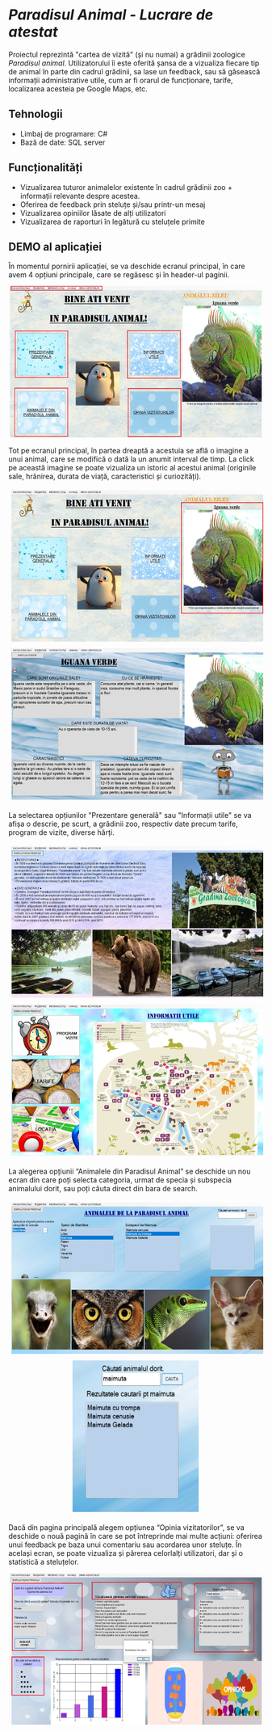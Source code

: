 # _Paradisul Animal - Lucrare de atestat_

Proiectul reprezintă "cartea de vizită" (și nu numai) a grădinii zoologice _Paradisul animal_.
Utilizatorului îi este oferită șansa de a vizualiza fiecare tip de animal în parte din 
cadrul grădinii, sa lase un feedback, sau să găsească informații administrative utile, 
cum ar fi orarul de funcționare, tarife, localizarea acesteia pe Google Maps, etc.

## Tehnologii

- Limbaj de programare: C# 
- Bază de date: SQL server

## Funcționalități

- Vizualizarea tuturor animalelor existente în cadrul grădinii zoo + informații relevante despre acestea.
- Oferirea de feedback prin steluțe și/sau printr-un mesaj
- Vizualizarea opiniilor lăsate de alți utilizatori
- Vizualizarea de raporturi în legătură cu steluțele primite

## DEMO al aplicației

În momentul pornirii aplicației, se va deschide ecranul principal, în care avem 4 opțiuni 
principale, care se regăsesc și în header-ul paginii.
<p align="center">
<img src = "imagini\readme\1.jpg" height="300" width="500">
</p>

Tot pe ecranul principal, în partea dreaptă a acestuia se află o imagine a unui animal, 
care se modifică o dată la un anumit interval de timp. La click pe această imagine se poate 
vizualiza un istoric al acestui animal (originile sale, hrănirea, durata de viață, 
caracteristici și curiozități).

<p>
<div align="center" >
        <img src="imagini\readme\2_1.jpg" height="300" width="500" style="padding:5px" />
        <img src="imagini\readme\2.jpg" height="300" width="500" style="padding:5px"/>
</div>
</p>

La selectarea opțiunilor "Prezentare generală" sau "Informații utile" se va afișa o 
descrie, pe scurt, a grădinii zoo, respectiv date precum tarife, program de vizite, 
diverse hărți.

<p>
<div align="center" >
        <img src="imagini\readme\3_1.jpg" height="300" width="500" style="padding:5px" />
        <img src="imagini\readme\3_2.jpg" height="300" width="500" style="padding:5px"/>
</div>
</p>

La alegerea opțiunii “Animalele din Paradisul Animal” se deschide un nou ecran din care poți selecta 
categoria, urmat de specia și subspecia animalului dorit, sau poți căuta direct din bara de search.

<p>
<div align="center" >
        <img src="imagini\readme\4_1.jpg" height="300" width="500" style="padding:5px" />
        <img src="imagini\readme\4_2.jpg" height="300" width="250" style="padding:5px"/>
</div>
</p>

Dacă din pagina principală alegem opțiunea “Opinia vizitatorilor”, se va deschide o nouă pagină în 
care se pot întreprinde mai multe acțiuni: oferirea unui feedback pe baza unui comentariu sau 
acordarea unor steluțe. În același ecran, se poate vizualiza și părerea celorlalți utilizatori, 
dar și o statistică a steluțelor.

<p align="center">
<img src = "imagini\readme\5.jpg" height="300" width="500">
</p>
